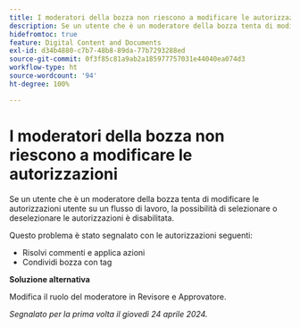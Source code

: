 ```yaml
---
title: I moderatori della bozza non riescono a modificare le autorizzazioni
description: Se un utente che è un moderatore della bozza tenta di modificare le autorizzazioni utente su un flusso di lavoro, la possibilità di selezionare o deselezionare le autorizzazioni è disabilitata.
hidefromtoc: true
feature: Digital Content and Documents
exl-id: d34b4880-c7b7-48b8-89da-77b7293288ed
source-git-commit: 0f3f85c81a9ab2a185977757031e44040ea074d3
workflow-type: ht
source-wordcount: '94'
ht-degree: 100%

---
```


# I moderatori della bozza non riescono a modificare le autorizzazioni

Se un utente che è un moderatore della bozza tenta di modificare le autorizzazioni utente su un flusso di lavoro, la possibilità di selezionare o deselezionare le autorizzazioni è disabilitata.

Questo problema è stato segnalato con le autorizzazioni seguenti:

* Risolvi commenti e applica azioni
* Condividi bozza con tag

**Soluzione alternativa**

Modifica il ruolo del moderatore in Revisore e Approvatore.

_Segnalato per la prima volta il giovedì 24 aprile 2024._
